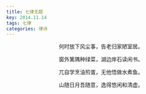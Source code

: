 ```yaml
---
title: 七律无题
key: 2014.11.14
tags: 七律
categories: 律诗
---
```


<p align="center">何时放下风尘事，告老归家陋室居。
</p>
<p align="center">窗外篱隅种绿菜，湖边岸石读闲书。
</p>
<p align="center">兀自学烹油煎蛋，无他悟做水煮鱼。
</p>
<p align="center">山随日月吾随意，逸得悠闲和清虚。
</p>
<p align="center"></br>
</p>
